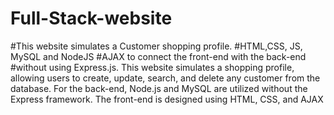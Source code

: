 # Full-Stack-website
#This website simulates a Customer shopping profile.
#HTML,CSS, JS, MySQL and NodeJS
#AJAX to connect the front-end with the back-end 
#without using Express.js.
This website simulates a shopping profile, allowing users to create, update, search, and delete any customer from the database. For the back-end,
Node.js and MySQL are utilized without the Express framework. The front-end is designed using HTML, CSS, and AJAX
